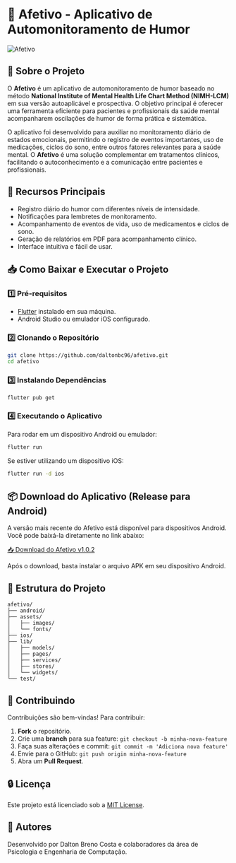 
# 📱 Afetivo - Aplicativo de Automonitoramento de Humor

![Afetivo](assets/images/NotaHumor.png)

## 🧠 Sobre o Projeto

O **Afetivo** é um aplicativo de automonitoramento de humor baseado no método **National Institute of Mental Health Life Chart Method (NIMH-LCM)** em sua versão autoaplicável e prospectiva. O objetivo principal é oferecer uma ferramenta eficiente para pacientes e profissionais da saúde mental acompanharem oscilações de humor de forma prática e sistemática.

O aplicativo foi desenvolvido para auxiliar no monitoramento diário de estados emocionais, permitindo o registro de eventos importantes, uso de medicações, ciclos do sono, entre outros fatores relevantes para a saúde mental. O **Afetivo** é uma solução complementar em tratamentos clínicos, facilitando o autoconhecimento e a comunicação entre pacientes e profissionais.

## 🚀 Recursos Principais

- Registro diário do humor com diferentes níveis de intensidade.
- Notificações para lembretes de monitoramento.
- Acompanhamento de eventos de vida, uso de medicamentos e ciclos de sono.
- Geração de relatórios em PDF para acompanhamento clínico.
- Interface intuitiva e fácil de usar.

## 📥 Como Baixar e Executar o Projeto

### 1️⃣ Pré-requisitos

- [Flutter](https://flutter.dev/docs/get-started/install) instalado em sua máquina.
- Android Studio ou emulador iOS configurado.

### 2️⃣ Clonando o Repositório

```bash
git clone https://github.com/daltonbc96/afetivo.git
cd afetivo
```

### 3️⃣ Instalando Dependências

```bash
flutter pub get
```

### 4️⃣ Executando o Aplicativo

Para rodar em um dispositivo Android ou emulador:

```bash
flutter run
```

Se estiver utilizando um dispositivo iOS:

```bash
flutter run -d ios
```

## 📦 Download do Aplicativo (Release para Android)

A versão mais recente do Afetivo está disponível para dispositivos Android. Você pode baixá-la diretamente no link abaixo:

[📥 Download do Afetivo v1.0.2](https://github.com/daltonbc96/afetivo/releases/tag/v1.0.2)

Após o download, basta instalar o arquivo APK em seu dispositivo Android.

## 📁 Estrutura do Projeto

```
afetivo/
├── android/
├── assets/
│   ├── images/
│   └── fonts/
├── ios/
├── lib/
│   ├── models/
│   ├── pages/
│   ├── services/
│   ├── stores/
│   └── widgets/
└── test/
```

## 🤝 Contribuindo

Contribuições são bem-vindas! Para contribuir:

1. **Fork** o repositório.
2. Crie uma **branch** para sua feature: `git checkout -b minha-nova-feature`
3. Faça suas alterações e commit: `git commit -m 'Adiciona nova feature'`
4. Envie para o GitHub: `git push origin minha-nova-feature`
5. Abra um **Pull Request**.

## 🔒 Licença

Este projeto está licenciado sob a [MIT License](LICENSE).

## 👥 Autores

Desenvolvido por Dalton Breno Costa e colaboradores da área de Psicologia e Engenharia de Computação.
